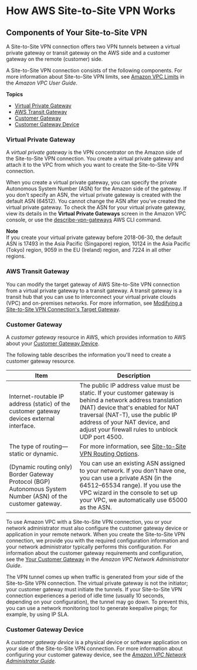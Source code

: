 # How AWS Site\-to\-Site VPN Works<a name="how_it_works"></a>

## Components of Your Site\-to\-Site VPN<a name="VPN"></a>

A Site\-to\-Site VPN connection offers two VPN tunnels between a virtual private gateway or transit gateway on the AWS side and a customer gateway on the remote \(customer\) side\.

A Site\-to\-Site VPN connection consists of the following components\. For more information about Site\-to\-Site VPN limits, see [Amazon VPC Limits](https://docs.aws.amazon.com/vpc/latest/userguide/amazon-vpc-limits.html) in the *Amazon VPC User Guide*\.

**Topics**
+ [Virtual Private Gateway](#VPNGateway)
+ [AWS Transit Gateway](#Transit-Gateway)
+ [Customer Gateway](#CustomerGateway)
+ [Customer Gateway Device](#CustomerGatewayDevice)

### Virtual Private Gateway<a name="VPNGateway"></a>

A *virtual private gateway* is the VPN concentrator on the Amazon side of the Site\-to\-Site VPN connection\. You create a virtual private gateway and attach it to the VPC from which you want to create the Site\-to\-Site VPN connection\.

When you create a virtual private gateway, you can specify the private Autonomous System Number \(ASN\) for the Amazon side of the gateway\. If you don't specify an ASN, the virtual private gateway is created with the default ASN \(64512\)\. You cannot change the ASN after you've created the virtual private gateway\. To check the ASN for your virtual private gateway, view its details in the **Virtual Private Gateways** screen in the Amazon VPC console, or use the [describe\-vpn\-gateways](https://docs.aws.amazon.com/cli/latest/reference/ec2/describe-vpn-gateways.html) AWS CLI command\.

**Note**  
If you create your virtual private gateway before 2018\-06\-30, the default ASN is 17493 in the Asia Pacific \(Singapore\) region, 10124 in the Asia Pacific \(Tokyo\) region, 9059 in the EU \(Ireland\) region, and 7224 in all other regions\. 

### AWS Transit Gateway<a name="Transit-Gateway"></a>

You can modify the target gateway of AWS Site\-to\-Site VPN connection from a virtual private gateway to a transit gateway\. A transit gateway is a transit hub that you can use to interconnect your virtual private clouds \(VPC\) and on\-premises networks\. For more information, see [Modifying a Site\-to\-Site VPN Connection's Target Gateway](modify-vpn-target.md)\.

### Customer Gateway<a name="CustomerGateway"></a>

A *customer gateway* resource in AWS, which provides information to AWS about your [Customer Gateway Device](#CustomerGatewayDevice)\.

The following table describes the information you'll need to create a customer gateway resource\.


| Item | Description | 
| --- | --- | 
|  Internet\-routable IP address \(static\) of the customer gateway devices external interface\.   |  The public IP address value must be static\. If your customer gateway is behind a network address translation \(NAT\) device that's enabled for NAT traversal \(NAT\-T\), use the public IP address of your NAT device, and adjust your firewall rules to unblock UDP port 4500\.  | 
|  The type of routing—static or dynamic\.   | For more information, see [Site\-to\-Site VPN Routing Options](VPNRoutingTypes.md)\. | 
|  \(Dynamic routing only\) Border Gateway Protocol \(BGP\) Autonomous System Number \(ASN\) of the customer gateway\.  |  You can use an existing ASN assigned to your network\. If you don't have one, you can use a private ASN \(in the 64512–65534 range\)\.  If you use the VPC wizard in the console to set up your VPC, we automatically use 65000 as the ASN\.  | 

To use Amazon VPC with a Site\-to\-Site VPN connection, you or your network administrator must also configure the customer gateway device or application in your remote network\. When you create the Site\-to\-Site VPN connection, we provide you with the required configuration information and your network administrator typically performs this configuration\. For information about the customer gateway requirements and configuration, see the [Your Customer Gateway](https://docs.aws.amazon.com/vpc/latest/adminguide/Introduction.html) in the *Amazon VPC Network Administrator Guide*\.

The VPN tunnel comes up when traffic is generated from your side of the Site\-to\-Site VPN connection\. The virtual private gateway is not the initiator; your customer gateway must initiate the tunnels\. If your Site\-to\-Site VPN connection experiences a period of idle time \(usually 10 seconds, depending on your configuration\), the tunnel may go down\. To prevent this, you can use a network monitoring tool to generate keepalive pings; for example, by using IP SLA\. 

### Customer Gateway Device<a name="CustomerGatewayDevice"></a>

A *customer gateway device* is a physical device or software application on your side of the Site\-to\-Site VPN connection\. For more information about configuring your customer gateway device, see the *[Amazon VPC Network Administrator Guide](https://docs.aws.amazon.com/vpc/latest/adminguide/Welcome.html)*\.